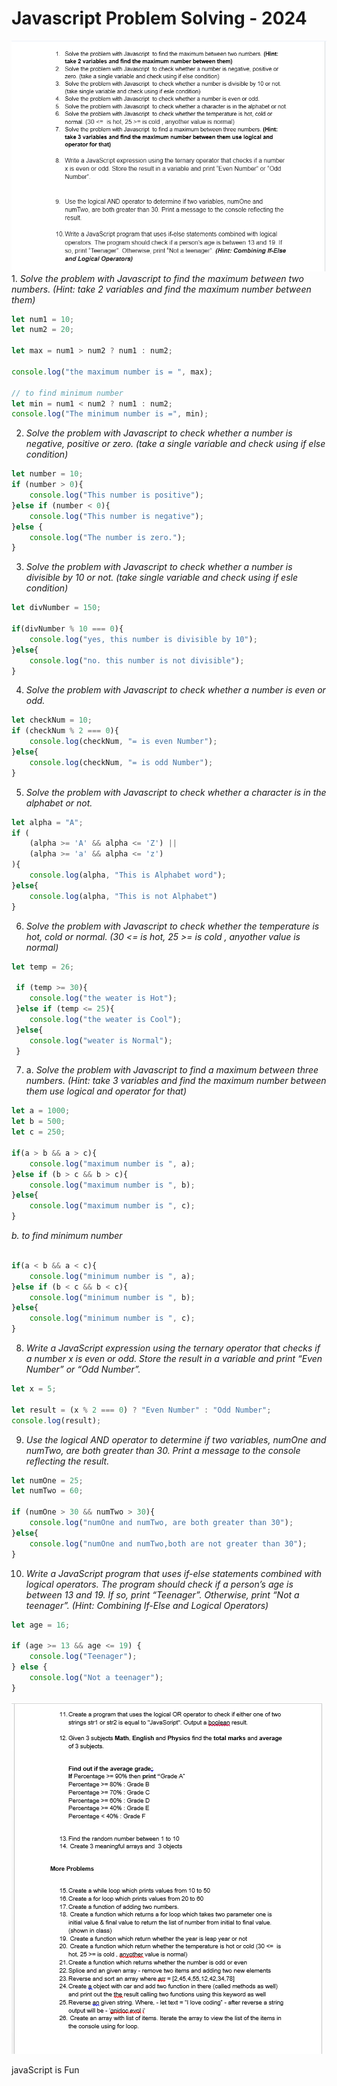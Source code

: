 <!-- markdown about this repo  -->
# Javascript Problem Solving - 2024


<img src="img/java.png" alt="" >
1. <i>Solve the problem with Javascript  to find the maximum between two numbers. (Hint: take 2 variables and find the maximum number between them)
</i>

```javascript
let num1 = 10;
let num2 = 20;

let max = num1 > num2 ? num1 : num2;

console.log("the maximum number is = ", max);

// to find minimum number 
let min = num1 < num2 ? num1 : num2;
console.log("The minimum number is =", min);
```


2. <i> Solve the problem with Javascript  to check whether a number is negative, positive or zero. (take a single variable and check using if else condition) 
 </i>

```javascript
let number = 10;
if (number > 0){
    console.log("This number is positive");
}else if (number < 0){
    console.log("This number is negative");
}else {
    console.log("The number is zero.");
}
```
3. <i>Solve the problem with Javascript  to check whether a number is divisible by 10 or not. (take single variable and check using if esle condition)

</i>

```javascript
let divNumber = 150;

if(divNumber % 10 === 0){
    console.log("yes, this number is divisible by 10");
}else{
    console.log("no. this number is not divisible");
}
```

4. <i>Solve the problem with Javascript  to check whether a number is even or odd. 
</i>

```javascript
let checkNum = 10;
if (checkNum % 2 === 0){
    console.log(checkNum, "= is even Number");
}else{
    console.log(checkNum, "= is odd Number");
}

```

5. <i>Solve the problem with Javascript  to check whether a character is in the alphabet or not. 
</i>

```javascript
let alpha = "A";
if (
    (alpha >= 'A' && alpha <= 'Z') || 
    (alpha >= 'a' && alpha <= 'z')
){
    console.log(alpha, "This is Alphabet word");
}else{
    console.log(alpha, "This is not Alphabet")
}

```
6. <i>Solve the problem with Javascript  to check whether the temperature is hot, cold or normal. (30 <=  is hot, 25 >= is cold , anyother value is normal)
</i>

```javascript
let temp = 26;

 if (temp >= 30){
    console.log("the weater is Hot");
 }else if (temp <= 25){
    console.log("the weater is Cool");
 }else{
    console.log("weater is Normal");
 }

```
7. a. <i> Solve the problem with Javascript  to find a maximum between three numbers. (Hint: take 3 variables and find the maximum number between them use logical and operator for that)
</i>

```javascript
let a = 1000;
let b = 500;
let c = 250;

if(a > b && a > c){
    console.log("maximum number is ", a);
}else if (b > c && b > c){
    console.log("maximum number is ", b);
}else{
    console.log("maximum number is ", c);
}

```
<i>b. to find minimum number </i>
```javascript

if(a < b && a < c){
    console.log("minimum number is ", a);
}else if (b < c && b < c){
    console.log("minimum number is ", b);
}else{
    console.log("minimum number is ", c);
}

```
8. <i>Write a JavaScript expression using the ternary operator that checks if a number x is even or odd. Store the result in a variable and print “Even Number” or “Odd Number”.</i>

```javascript
let x = 5;

let result = (x % 2 === 0) ? "Even Number" : "Odd Number";
console.log(result);

```
9. <i>Use the logical AND operator to determine if two variables, numOne and numTwo, are both greater than 30. Print a message to the console reflecting the result.</i>
```javascript
let numOne = 25;
let numTwo = 60;

if (numOne > 30 && numTwo > 30){
    console.log("numOne and numTwo, are both greater than 30");
}else{
    console.log("numOne and numTwo,both are not greater than 30");
}

```
10. <i>Write a JavaScript program that uses if-else statements combined with logical operators. The program should check if a person’s age is between 13 and 19. If so, print “Teenager”. Otherwise, print “Not a teenager”. (Hint: Combining If-Else and Logical Operators)
</i>

```javascript
let age = 16;

if (age >= 13 && age <= 19) {
    console.log("Teenager");
} else {
    console.log("Not a teenager");
}

```

<img src="img/js picture.png" alt="" >

<p>javaScript is Fun</p>
